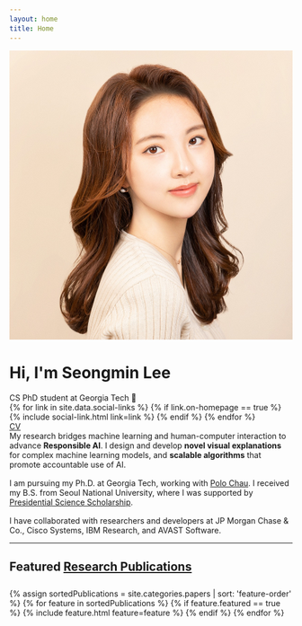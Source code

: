 ```yaml
---
layout: home
title: Home
---
```


<div id="intro-wrapper" class="l-text">
	<div id="intro-title-wrapper">
		<div id="intro-image-wrapper">
			<img id="intro-image" src="/images/seongmin.jpg"></div>
		<div id="intro-title-text-wrapper">
			<h1 id="intro-title">Hi, I'm Seongmin Lee</h1>
			<div id="intro-subtitle">CS PhD student at Georgia Tech 🐝</div>
			<div id="intro-title-socials">
				{% for link in site.data.social-links %}
					{% if link.on-homepage == true %}
						{% include social-link.html link=link %}
					{% endif %}
				{% endfor %}
				<div id="everything-else" class="social-link">
					<a href="{{ site.url }}/cv"><div><i class="fa fa-portrait icon icon-right-space"></i>CV</div></a>
				</div>
			</div>
		</div>
	</div>
	<!-- <div id="everything-else" class="l-middle">
		<a href="{{ site.url }}/cv"><div><i class="fa fa-portrait icon icon-right-space"></i>CV</div></a>
	</div> -->
	<div>
		My research bridges <span class="intro-ml">machine learning</span> and <span class="intro-hci">human-computer interaction</span>
		to advance <b>Responsible AI</b>.
		I design and develop
		<b>novel visual explanations</b> for complex machine learning models, and
		<b>scalable algorithms</b> that promote accountable use of AI.
	</div>
	<div style="height: 1rem"></div>
	<div>
		I am pursuing my Ph.D. at Georgia Tech, working with <a href="http://www.cc.gatech.edu/~dchau/">Polo Chau</a>.
		I received my B.S. from Seoul National University, where I was supported by <a href="https://www.kosaf.go.kr/eng/jsp/aid/aid02_01_01.jsp">Presidential Science Scholarship</a>.
	</div>
	<div style="height: 1rem"></div>
	<div>
	 	I have collaborated with researchers and developers at JP Morgan Chase & Co., Cisco Systems, IBM Research, and AVAST Software.
		<!-- I have collaborated with designers, developers, artists, and scientists while working at <img class="intro-logo" style="width: 19px; padding-bottom: 5px;" src="/images/apple.svg"> Apple, <img class="intro-logo" style="width: 18px; padding-bottom: 3px;" src="/images/microsoft.svg"> Microsoft Research, <img class="intro-logo" style="width: 24px" src="/images/nasa.svg"> NASA Jet Propulsion Lab, and <img class="intro-logo" style="width: 24px;" src="/images/pnnl.svg"> Pacific Northwest National Lab. -->
	</div>
</div>

<hr class="l-middle home-hr">

<h2 class="feature-title">Featured <a href="/cv/#publications">Research Publications</a></h2>

<!-- vertical spacing -->
<div style="height:10px"></div>

<div class="cover-wrapper cover-wrapper-3-col l-page">
	{% assign sortedPublications = site.categories.papers | sort: 'feature-order' %}
	{% for feature in sortedPublications %}
		{% if feature.featured == true %}
			{% include feature.html feature=feature %}
		{% endif %}
	{% endfor %}
</div>





<!-- [gt]: http://www.gatech.edu "Georgia Tech"
[cse]: http://cse.gatech.edu "Georgia Tech Computational Science and Engineering"
[coc]: http://www.cc.gatech.edu "Georgia Tech College of Computing"

[cv]: {{ site.url }}/cv
[polo]: http://www.cc.gatech.edu/~dchau/ "Polo Chau"
[poloclub]: http://poloclub.gatech.edu "Polo Club of Data Science" -->